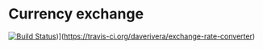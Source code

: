 # Currency exchange

[![Build Status](https://travis-ci.org/daverivera/exchange-rate-converter.svg?branch=master)](https://travis-ci.org/daverivera/exchange-rate-converter))](https://travis-ci.org/daverivera/exchange-rate-converter)
